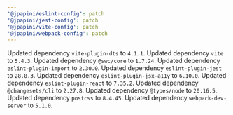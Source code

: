 ```yaml
---
'@jpapini/eslint-config': patch
'@jpapini/jest-config': patch
'@jpapini/vite-config': patch
'@jpapini/webpack-config': patch
---
```


Updated dependency `vite-plugin-dts` to `4.1.1`.
Updated dependency `vite` to `5.4.3`.
Updated dependency `@swc/core` to `1.7.24`.
Updated dependency `eslint-plugin-import` to `2.30.0`.
Updated dependency `eslint-plugin-jest` to `28.8.3`.
Updated dependency `eslint-plugin-jsx-a11y` to `6.10.0`.
Updated dependency `eslint-plugin-react` to `7.35.2`.
Updated dependency `@changesets/cli` to `2.27.8`.
Updated dependency `@types/node` to `20.16.5`.
Updated dependency `postcss` to `8.4.45`.
Updated dependency `webpack-dev-server` to `5.1.0`.
